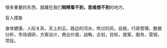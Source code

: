 很多重要的东西，就藏在我们**眼睛看不到，思维想不到**的地方。

盲人摸象

身体健康，人际关系，天上的云，路边的河水，吹过的风，自我，行政管理，数据分析，市场调研，方案设计，商业价值，战略，企划，目标，提案，服务，营销，项目。